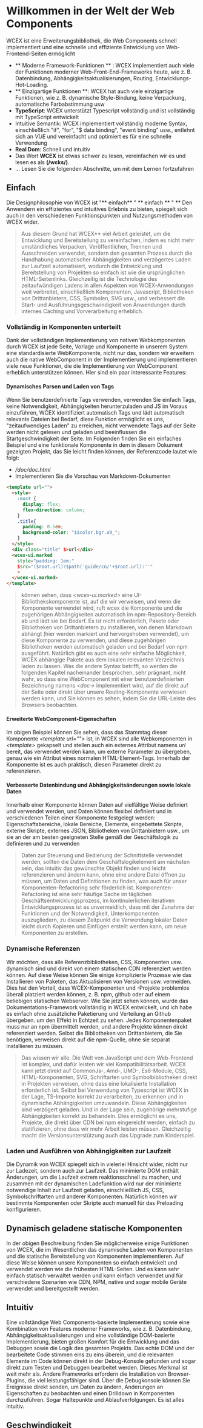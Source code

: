 <!--DESC: {"icon":"explore"} -->
<p align=center><svg width=8em src="/logo.svg" ></svg></p>


# Willkommen in der Welt der Web Components

WCEX ist eine Erweiterungsbibliothek, die Web Components schnell implementiert und eine schnelle und effiziente Entwicklung von Web-Frontend-Seiten ermöglicht

- ** Moderne Framework-Funktionen ** : WCEX implementiert auch viele der Funktionen moderner Web-Front-End-Frameworks heute, wie z. B. Datenbindung, Abhängigkeitsaktualisierungen, Routing, Entwicklungs-Hot-Loading.
- ** Einzigartige Funktionen **: WCEX hat auch viele einzigartige Funktionen, wie z. B. dynamische Style-Bindung, keine Verpackung, automatische Farbabstimmung usw
- **TypeScript**: WCEX unterstützt Typescript vollständig und ist vollständig mit TypeScript entwickelt
- Intuitive Semantik: WCEX implementiert vollständig moderne Syntax, einschließlich "if", "for", "$ data binding", "event binding" usw., entlehnt sich an *VUE* und vereinfacht und optimiert es für eine schnelle Verwendung
- **Real Dom**: Schnell und intuitiv
- Das Wort **WCEX** ist etwas schwer zu lesen, vereinfachen wir es und lesen es als **(/wɛks/)**.
- ... Lesen Sie die folgenden Abschnitte, um mit dem Lernen fortzufahren

## Einfach

Die Designphilosophie von WCEX ist "** einfach** " ** einfach ** " **
Den Anwendern ein effizientes und intuitives Erlebnis zu bieten, spiegelt sich auch in den verschiedenen Funktionspunkten und Nutzungsmethoden von WCEX wider.

> Aus diesem Grund hat WCEX** viel Arbeit geleistet, um die Entwicklung und Bereitstellung zu vereinfachen, indem es nicht mehr umständliches Verpacken, Veröffentlichen, Trennen und Ausschneiden verwendet, sondern den gesamten Prozess durch die Handhabung automatischer Abhängigkeiten und verzögertes Laden zur Laufzeit automatisiert, wodurch die Entwicklung und Bereitstellung von Projekten so einfach ist wie die ursprünglichen HTML-Seitenlinks. Gleichzeitig ist die Technologie des zeitaufwändigen Ladens in allen Aspekten von WCEX-Anwendungen weit verbreitet, einschließlich Komponenten, Javascript, Bibliotheken von Drittanbietern, CSS, Symbolen, SVG usw., und verbessert die Start- und Ausführungsgeschwindigkeit von Anwendungen durch internes Caching und Vorverarbeitung erheblich.

### Vollständig in Komponenten unterteilt

Dank der vollständigen Implementierung von nativen Webkomponenten durch WCEX ist jede Seite, Vorlage und Komponente in unserem System eine standardisierte WebKomponente, nicht nur das, sondern wir erweitern auch die native WebComponent in der Implementierung und implementieren viele neue Funktionen, die die Implementierung von WebComponent erheblich unterstützen können. Hier sind ein paar interessante Features:

#### Dynamisches Parsen und Laden von Tags

Wenn Sie benutzerdefinierte Tags verwenden, verwenden Sie einfach Tags, keine Notwendigkeit, Abhängigkeiten herunterzuladen und JS im Voraus einzuführen, WCEX identifiziert automatisch Tags und lädt automatisch relevante Dateien bei Bedarf, diese Funktion ermöglicht es uns, "zeitaufwendiges Laden" zu erreichen, nicht verwendete Tags auf der Seite werden nicht gelesen und geladen und beeinflussen die Startgeschwindigkeit der Seite. Im Folgenden finden Sie ein einfaches Beispiel und eine funktionale Komponente in dem in diesem Dokument gezeigten Projekt, das Sie leicht finden können, der Referenzcode lautet wie folgt:
- _/doc/doc.html_
- Implementieren Sie die Vorschau von Markdown-Dokumenten
```html
<template url="">
  <style>
    :host {
      display: flex;
      flex-direction: column;
    }
    .title{
      padding: 0.5em;
      background-color: "$$color.bgr.a9_";
    }
  </style>
  <div class="title" $>url</div>
  <wcex-ui.marked 
    style="padding: 1em;" 
    $src="($root.url)?$path('guide/cn/'+$root.url):''"
    >
  </wcex-ui.marked>
</template>
```

> können sehen, dass _\<wcex-ui.marked\>_ eine UI-Bibliothekskomponente ist, auf die wir verweisen, und wenn die Komponente verwendet wird, ruft wcex die Komponente und die zugehörigen Abhängigkeiten automatisch im npm-Repository-Bereich ab und lädt sie bei Bedarf. Es ist nicht erforderlich, Pakete oder Bibliotheken von Drittanbietern zu installieren, von denen Markdown abhängt (hier werden markiert und hervorgehoben verwendet), um diese Komponente zu verwenden, und diese zugehörigen Bibliotheken werden automatisch geladen und bei Bedarf von npm ausgeführt. Natürlich gibt es auch eine sehr einfache Möglichkeit, WCEX abhängige Pakete aus dem lokalen relevanten Verzeichnis laden zu lassen. Was die andere Syntax betrifft, so werden die folgenden Kapitel nacheinander besprochen, sehr prägnant, nicht wahr, so dass eine WebComponent mit einer benutzerdefinierten Bezeichnung namens _\<doc-\>_ implementiert wird, auf die direkt auf der Seite oder direkt über unsere Routing-Komponente verwiesen werden kann, und Sie können es sehen, indem Sie die URL-Leiste des Browsers beobachten.

#### Erweiterte WebComponent-Eigenschaften
Im obigen Beispiel können Sie sehen, dass das Stammtag dieser Komponente _\<template url=""\>_ ist, in WCEX sind alle Webkomponenten in _\<template\>_ gekapselt und stellen auch ein externes Attribut namens _url_ bereit, das verwendet werden kann, um externe Parameter zu übergeben, genau wie ein Attribut eines normalen HTML-Element-Tags. Innerhalb der Komponente ist es auch praktisch, diesen Parameter direkt zu referenzieren.


#### Verbesserte Datenbindung und Abhängigkeitsänderungen sowie lokale Daten
Innerhalb einer Komponente können Daten auf vielfältige Weise definiert und verwendet werden, und Daten können flexibel definiert und in verschiedenen Teilen einer Komponente festgelegt werden: Eigenschaftsbereiche, lokale Bereiche, Elemente, eingebettete Skripte, externe Skripte, externes JSON, Bibliotheken von Drittanbietern usw., um sie an der am besten geeigneten Stelle gemäß der Geschäftslogik zu definieren und zu verwenden
> Daten zur Steuerung und Bedienung der Schnittstelle verwendet werden, sollten die Daten dem Geschäftslogikelement am nächsten sein, das intuitiv das gewünschte Objekt finden und leicht referenzieren und ändern kann, ohne eine andere Datei öffnen zu müssen, um Daten und Definitionen zu finden, was auch für unser Komponenten-Refactoring sehr förderlich ist. Komponenten-Refactoring ist eine sehr häufige Sache im täglichen Geschäftsentwicklungsprozess, im kontinuierlichen iterativen Entwicklungsprozess ist es unvermeidlich, dass mit der Zunahme der Funktionen und der Notwendigkeit, Unterkomponenten auszugliedern, zu diesem Zeitpunkt die Verwendung lokaler Daten leicht durch Kopieren und Einfügen erstellt werden kann, um neue Komponenten zu erstellen.

### Dynamische Referenzen
Wir möchten, dass alle Referenzbibliotheken, CSS, Komponenten usw. dynamisch sind und direkt von einem statischen CDN referenziert werden können. Auf diese Weise können Sie einige komplizierte Prozesse wie das Installieren von Paketen, das Aktualisieren von Versionen usw. vermeiden. Dies hat den Vorteil, dass WCEX-Komponenten und -Projekte problemlos überall platziert werden können, z. B. npm, github oder auf einem beliebigen statischen Webserver. Wie Sie jetzt sehen können, wurde das Dokumentations-Framework vollständig in WCEX entwickelt, und ich habe es einfach ohne zusätzliche Paketierung und Verteilung an Github übergeben. um den Effekt in Echtzeit zu sehen. Jedes Komponentenpaket muss nur an npm übermittelt werden, und andere Projekte können direkt referenziert werden. Selbst die Bibliotheken von Drittanbietern, die Sie benötigen, verweisen direkt auf die npm-Quelle, ohne sie separat installieren zu müssen.

> Das wissen wir alle. Die Welt von JavaScript und dem Web-Frontend ist komplex, und dafür leisten wir viel Kompatibilitätsarbeit. WCEX kann jetzt direkt auf CommonJs-, Amd-, UMD-, Es6-Module, CSS, HTML-Komponenten, SVG, Schriftarten und Symbolbibliotheken direkt in Projekten verweisen, ohne dass eine lokalisierte Installation erforderlich ist. Selbst bei Verwendung von Typescript ist WCEX in der Lage, TS-Importe korrekt zu verarbeiten, zu erkennen und in dynamische Abhängigkeiten umzuwandeln. Diese Abhängigkeiten sind verzögert geladen. Und in der Lage sein, zugehörige mehrstufige Abhängigkeiten korrekt zu behandeln. Dies ermöglicht es uns, Projekte, die direkt über CDN bei npm eingereicht werden, einfach zu statifizieren, ohne dass wir mehr Arbeit leisten müssen. Gleichzeitig macht die Versionsunterstützung auch das Upgrade zum Kinderspiel.

### Laden und Ausführen von Abhängigkeiten zur Laufzeit
Die Dynamik von WCEX spiegelt sich in vielerlei Hinsicht wider, nicht nur zur Ladezeit, sondern auch zur Laufzeit. Das minimierte DOM enthält Änderungen, um die Laufzeit extrem reaktionsschnell zu machen, und zusammen mit der dynamischen Ladefunktion wird nur der minimierte notwendige Inhalt zur Laufzeit geladen, einschließlich JS, CSS, Symbolschriftarten und anderer Komponenten. Natürlich können wir bestimmte Komponenten oder Skripte auch manuell für das Preloading konfigurieren.

## Dynamisch geladene statische Komponenten
In der obigen Beschreibung finden Sie möglicherweise einige Funktionen von WCEX, die im Wesentlichen das dynamische Laden von Komponenten und die statische Bereitstellung von Komponenten implementieren. Auf diese Weise können unsere Komponenten so einfach entwickelt und verwendet werden wie die frühesten HTML-Seiten. Und es kann sehr einfach statisch verwaltet werden und kann einfach verwendet und für verschiedene Szenarien wie CDN, NPM, native und sogar mobile Geräte verwendet und bereitgestellt werden.

## Intuitiv
Eine vollständige Web Components-basierte Implementierung sowie eine Kombination von Features moderner Frameworks, wie z. B. Datenbindung, Abhängigkeitsaktualisierungen und eine vollständige DOM-basierte Implementierung, bieten großen Komfort für die Entwicklung und das Debuggen sowie die Logik des gesamten Projekts. Das echte DOM und der bearbeitete Code stimmen eins zu eins überein, und die relevanten Elemente im Code können direkt in der Debug-Konsole gefunden und sogar direkt zum Testen und Debuggen bearbeitet werden. Dieses Merkmal ist weit mehr als. Andere Frameworks erfordern die Installation von Browser-Plugins, die viel leistungsfähiger sind. Über die Debugkonsole können Sie Ereignisse direkt senden, um Daten zu ändern, Änderungen an Eigenschaften zu beobachten und einen Drilldown in Komponenten durchzuführen. Sogar Haltepunkte und Ablaufverfolgungen. Es ist alles intuitiv.

## Geschwindigkeit
WCEX läuft sehr schnell, wir haben viel Arbeit geleistet, um es zu beschleunigen, neben der Minimierung des dynamischen Abhängigkeitsladens implementieren wir auch Vorlagenvorverarbeitung und -zwischenspeicherung, CSS-Injektion und Caching, Schriftartsymbole usw.
> Es ist erwähnenswert, dass WCEX nicht wie andere Frameworks ist, die VDOM verwenden, es basiert vollständig auf dem echten DOM-Baum für Merge-Änderungen und -Verarbeitung, wir geben den DOM-Baum-Differenzvergleichsalgorithmus auf und implementieren stattdessen einen kleinen Änderungssammler, um zu erreichen, wenn sich die Daten ändern, die kleinste Änderungseinheit zu erhalten, sie zusammenzuführen und schließlich auf einmal in das DOM zu aktualisieren, so dass die Antwortgeschwindigkeit auf das System stark verbessert wird.

## Fortschreitende Entwicklung
Im Gegensatz zu anderen Frameworks hat WCEX keine starke Sprachpräferenz, sei es HTML, Javscript, Typescript usw., es ist eine Entwicklungsentscheidung, die wir unterstützen und empfehlen, aber wenn sich das Projekt entwickelt, ist es ein schrittweiser Entwicklungsprozess, der von einfach zu komplex geht und dann aufgeteilt und rekonstruiert wird. Befolgen Sie dabei das "Good Cat"-Konzept, die schnelle Implementierung, die optimierte Logik und das bequeme iterative Upgrade.

> Das machen wir in der Regel in unseren Projekten:
> - Erstens, logisch einfache Seiten, in der Regel in einer reinen _HTML_ Weise, versuchen, die Verwendung von Javascript zu vermeiden, weil dies dazu führt, dass die Definition von Variablennamen und Referenzen getrennt wird, sieht müde aus;
> - Zweitens, wenn die Komplexität des Geschäfts zunimmt, insbesondere wenn die Inline-JS-Anweisung lang ist, migrieren Sie JS in die _HTML Inline-Skript-tag_ und verwenden Sie Javascript-Syntax, damit eine grundlegende Syntaxprüfung und eine bessere Formatierung durchgeführt werden kann.
> - Drittens, wenn das Geschäft weiter wächst und die Anzahl der Codezeilen zunimmt, kontrollieren wir in der Regel _inlining JavaScript_ Innerhalb von 50 Zeilen wird Js in unabhängige Typescript-Dateien aufgeteilt und vervollständigt den Typ. Mit der Unterstützung von _WCEX_ wäre diese Arbeit einfach;
> - Schließlich ist die Komponente noch größer, und dies ist, wenn die Komponente unabhängig voneinander geteilt wird



## Kostengünstige Lieferung
Der Lebenszyklus eines Softwareprodukts ist komplexer, WCEX überlegt, wie eine allgemeine Vereinfachung und Optimierung im gesamten Lebenszyklus des Softwareprodukts erreicht werden kann, einschließlich der Entwicklungs- und Debugging-Kette. Testen Sie Bereitstellungsversionen und nachfolgende Änderungen. Versionsiteration und viele andere Links. Optimieren und vereinfachen Sie diese Verknüpfungen. Es kann die Effizienz unserer Entwicklung erheblich verbessern. Dies reduziert die Kosten für den gesamten Softwareentwicklungszyklus. Daher sind viele der Funktionen, die wir entwerfen, mit diesen verbunden. In den folgenden Kapiteln. Sie werden wahrscheinlich in jedem Schritt einige interessante Apps sehen.
> Basierend auf den Merkmalen dynamischer Abhängigkeiten und Ladevorgänge können z. B. in der Teamentwicklung Hot-Updates für die Zusammenarbeit mit mehreren Komponenten und kollaborativen Netzwerken für mehrere Personen erreicht werden, und diese Aktualisierungen basieren auf lokalen Aktualisierungen. Alle Änderungen werden in Echtzeit in Ihrer Live-Vorschau angezeigt

> Durch die Funktion der statischen WCEX-Komponenten können Sie npm und GitHub sogar direkt als Ihren persönlichen Blog nutzen, so dass keine Server benötigt werden und keine Traffic-Gebühren, wie gut.

> Dieses Dokument tut genau das, mit Frameworks und Komponenten, die in WCEX geschrieben sind, verweist auf einige vorgefertigte Pakete von Drittanbietern auf NPM, und einige Inhalte sind in Markdown geschrieben. Es wurde schließlich direkt auf NPM veröffentlicht, über ein öffentliches freies CDN, was jetzt zu sehen ist.

## Sonstiges
Es gibt eine kleine Schaltfläche in der oberen rechten Ecke, Sie können die Eigenschaften von WCEX _Semantic Echtzeit-Farbe Matching_ erleben, wählen Sie Ihre Lieblingsfarbe.

Darüber hinaus können Sie sehen, dass in diesem Dokument spezielle chinesische Schriftarten verwendet werden, und WCEX implementiert auch das zeitaufwändige Laden großer chinesischer Schriftarten. Die Benutzerfreundlichkeit, eine Vielzahl von chinesischen Schriftarten im Browser zu verwenden, wurde erheblich verbessert, und die Details des Ladens von Schriftarten können in der Debugging-Konsole gesehen werden, und die Verwendung dieser chinesischen Schriftart hängt nicht von anderen API-Diensten von Drittanbietern ab, die ebenfalls vollständig statisch sind und offline unterstützen, und es wird ein Kapitel geben, das der Unterstützung und Optimierung des Ladens chinesischer Schriftarten gewidmet ist Referenzprojekt: [https://github.com/wc-ex/cn-fontsource]( https://github.com/wc-ex/cn-fontsource)
